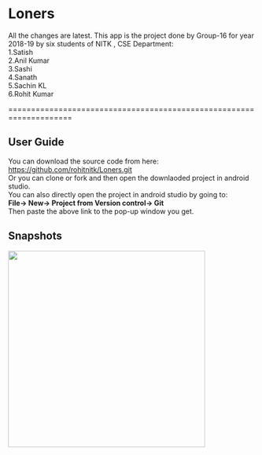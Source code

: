 # Loners
All the changes are latest.
This app is the project done by Group-16 for year 2018-19 by six students of NITK , CSE Department:  
1.Satish   
2.Anil Kumar   
3.Sashi   
4.Sanath   
5.Sachin KL   
6.Rohit Kumar

====================================================================
## User Guide
You can download the source code from here: https://github.com/rohitnitk/Loners.git  
Or you can clone or fork and then open the downlaoded project  in android studio.  
You can also directly open the project in android studio by going to:<br />
  **File-> New-> Project from Version control-> Git**<br />
  Then paste the above link to the pop-up window you get.
  
## Snapshots
<img src="https://github.com/rohitnitk/Loner_Initial/blob/master/Image/Screenshot_2019-04-26-16-10-57-187_com.example.loginpage.png" align="center" width="400">


